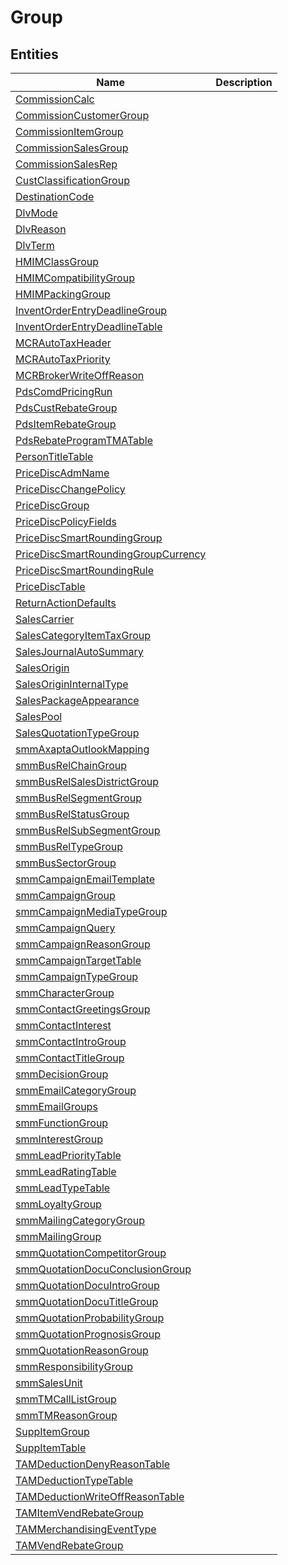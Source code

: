 
# Group


## Entities

|Name|Description|
|---|---|
|[CommissionCalc](CommissionCalc.cdm.json)||
|[CommissionCustomerGroup](CommissionCustomerGroup.cdm.json)||
|[CommissionItemGroup](CommissionItemGroup.cdm.json)||
|[CommissionSalesGroup](CommissionSalesGroup.cdm.json)||
|[CommissionSalesRep](CommissionSalesRep.cdm.json)||
|[CustClassificationGroup](CustClassificationGroup.cdm.json)||
|[DestinationCode](DestinationCode.cdm.json)||
|[DlvMode](DlvMode.cdm.json)||
|[DlvReason](DlvReason.cdm.json)||
|[DlvTerm](DlvTerm.cdm.json)||
|[HMIMClassGroup](HMIMClassGroup.cdm.json)||
|[HMIMCompatibilityGroup](HMIMCompatibilityGroup.cdm.json)||
|[HMIMPackingGroup](HMIMPackingGroup.cdm.json)||
|[InventOrderEntryDeadlineGroup](InventOrderEntryDeadlineGroup.cdm.json)||
|[InventOrderEntryDeadlineTable](InventOrderEntryDeadlineTable.cdm.json)||
|[MCRAutoTaxHeader](MCRAutoTaxHeader.cdm.json)||
|[MCRAutoTaxPriority](MCRAutoTaxPriority.cdm.json)||
|[MCRBrokerWriteOffReason](MCRBrokerWriteOffReason.cdm.json)||
|[PdsComdPricingRun](PdsComdPricingRun.cdm.json)||
|[PdsCustRebateGroup](PdsCustRebateGroup.cdm.json)||
|[PdsItemRebateGroup](PdsItemRebateGroup.cdm.json)||
|[PdsRebateProgramTMATable](PdsRebateProgramTMATable.cdm.json)||
|[PersonTitleTable](PersonTitleTable.cdm.json)||
|[PriceDiscAdmName](PriceDiscAdmName.cdm.json)||
|[PriceDiscChangePolicy](PriceDiscChangePolicy.cdm.json)||
|[PriceDiscGroup](PriceDiscGroup.cdm.json)||
|[PriceDiscPolicyFields](PriceDiscPolicyFields.cdm.json)||
|[PriceDiscSmartRoundingGroup](PriceDiscSmartRoundingGroup.cdm.json)||
|[PriceDiscSmartRoundingGroupCurrency](PriceDiscSmartRoundingGroupCurrency.cdm.json)||
|[PriceDiscSmartRoundingRule](PriceDiscSmartRoundingRule.cdm.json)||
|[PriceDiscTable](PriceDiscTable.cdm.json)||
|[ReturnActionDefaults](ReturnActionDefaults.cdm.json)||
|[SalesCarrier](SalesCarrier.cdm.json)||
|[SalesCategoryItemTaxGroup](SalesCategoryItemTaxGroup.cdm.json)||
|[SalesJournalAutoSummary](SalesJournalAutoSummary.cdm.json)||
|[SalesOrigin](SalesOrigin.cdm.json)||
|[SalesOriginInternalType](SalesOriginInternalType.cdm.json)||
|[SalesPackageAppearance](SalesPackageAppearance.cdm.json)||
|[SalesPool](SalesPool.cdm.json)||
|[SalesQuotationTypeGroup](SalesQuotationTypeGroup.cdm.json)||
|[smmAxaptaOutlookMapping](smmAxaptaOutlookMapping.cdm.json)||
|[smmBusRelChainGroup](smmBusRelChainGroup.cdm.json)||
|[smmBusRelSalesDistrictGroup](smmBusRelSalesDistrictGroup.cdm.json)||
|[smmBusRelSegmentGroup](smmBusRelSegmentGroup.cdm.json)||
|[smmBusRelStatusGroup](smmBusRelStatusGroup.cdm.json)||
|[smmBusRelSubSegmentGroup](smmBusRelSubSegmentGroup.cdm.json)||
|[smmBusRelTypeGroup](smmBusRelTypeGroup.cdm.json)||
|[smmBusSectorGroup](smmBusSectorGroup.cdm.json)||
|[smmCampaignEmailTemplate](smmCampaignEmailTemplate.cdm.json)||
|[smmCampaignGroup](smmCampaignGroup.cdm.json)||
|[smmCampaignMediaTypeGroup](smmCampaignMediaTypeGroup.cdm.json)||
|[smmCampaignQuery](smmCampaignQuery.cdm.json)||
|[smmCampaignReasonGroup](smmCampaignReasonGroup.cdm.json)||
|[smmCampaignTargetTable](smmCampaignTargetTable.cdm.json)||
|[smmCampaignTypeGroup](smmCampaignTypeGroup.cdm.json)||
|[smmCharacterGroup](smmCharacterGroup.cdm.json)||
|[smmContactGreetingsGroup](smmContactGreetingsGroup.cdm.json)||
|[smmContactInterest](smmContactInterest.cdm.json)||
|[smmContactIntroGroup](smmContactIntroGroup.cdm.json)||
|[smmContactTitleGroup](smmContactTitleGroup.cdm.json)||
|[smmDecisionGroup](smmDecisionGroup.cdm.json)||
|[smmEmailCategoryGroup](smmEmailCategoryGroup.cdm.json)||
|[smmEmailGroups](smmEmailGroups.cdm.json)||
|[smmFunctionGroup](smmFunctionGroup.cdm.json)||
|[smmInterestGroup](smmInterestGroup.cdm.json)||
|[smmLeadPriorityTable](smmLeadPriorityTable.cdm.json)||
|[smmLeadRatingTable](smmLeadRatingTable.cdm.json)||
|[smmLeadTypeTable](smmLeadTypeTable.cdm.json)||
|[smmLoyaltyGroup](smmLoyaltyGroup.cdm.json)||
|[smmMailingCategoryGroup](smmMailingCategoryGroup.cdm.json)||
|[smmMailingGroup](smmMailingGroup.cdm.json)||
|[smmQuotationCompetitorGroup](smmQuotationCompetitorGroup.cdm.json)||
|[smmQuotationDocuConclusionGroup](smmQuotationDocuConclusionGroup.cdm.json)||
|[smmQuotationDocuIntroGroup](smmQuotationDocuIntroGroup.cdm.json)||
|[smmQuotationDocuTitleGroup](smmQuotationDocuTitleGroup.cdm.json)||
|[smmQuotationProbabilityGroup](smmQuotationProbabilityGroup.cdm.json)||
|[smmQuotationPrognosisGroup](smmQuotationPrognosisGroup.cdm.json)||
|[smmQuotationReasonGroup](smmQuotationReasonGroup.cdm.json)||
|[smmResponsibilityGroup](smmResponsibilityGroup.cdm.json)||
|[smmSalesUnit](smmSalesUnit.cdm.json)||
|[smmTMCallListGroup](smmTMCallListGroup.cdm.json)||
|[smmTMReasonGroup](smmTMReasonGroup.cdm.json)||
|[SuppItemGroup](SuppItemGroup.cdm.json)||
|[SuppItemTable](SuppItemTable.cdm.json)||
|[TAMDeductionDenyReasonTable](TAMDeductionDenyReasonTable.cdm.json)||
|[TAMDeductionTypeTable](TAMDeductionTypeTable.cdm.json)||
|[TAMDeductionWriteOffReasonTable](TAMDeductionWriteOffReasonTable.cdm.json)||
|[TAMItemVendRebateGroup](TAMItemVendRebateGroup.cdm.json)||
|[TAMMerchandisingEventType](TAMMerchandisingEventType.cdm.json)||
|[TAMVendRebateGroup](TAMVendRebateGroup.cdm.json)||

